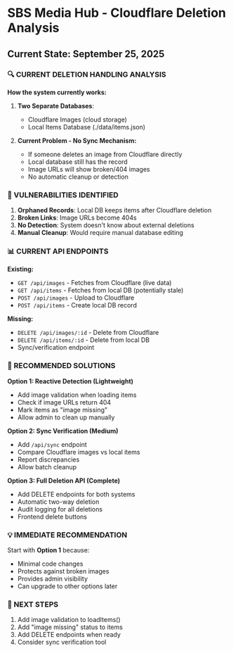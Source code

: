 # SBS Media Hub - Cloudflare Deletion Analysis
## Current State: September 25, 2025

### 🔍 CURRENT DELETION HANDLING ANALYSIS

**How the system currently works:**
1. **Two Separate Databases**: 
   - Cloudflare Images (cloud storage)
   - Local Items Database (./data/items.json)

2. **Current Problem - No Sync Mechanism:**
   - If someone deletes an image from Cloudflare directly
   - Local database still has the record
   - Image URLs will show broken/404 images
   - No automatic cleanup or detection

### 🚨 VULNERABILITIES IDENTIFIED

1. **Orphaned Records**: Local DB keeps items after Cloudflare deletion
2. **Broken Links**: Image URLs become 404s
3. **No Detection**: System doesn't know about external deletions
4. **Manual Cleanup**: Would require manual database editing

### 📊 CURRENT API ENDPOINTS

**Existing:**
- `GET /api/images` - Fetches from Cloudflare (live data)
- `GET /api/items` - Fetches from local DB (potentially stale)
- `POST /api/images` - Upload to Cloudflare
- `POST /api/items` - Create local DB record

**Missing:**
- `DELETE /api/images/:id` - Delete from Cloudflare
- `DELETE /api/items/:id` - Delete from local DB
- Sync/verification endpoint

### 🔧 RECOMMENDED SOLUTIONS

**Option 1: Reactive Detection (Lightweight)**
- Add image validation when loading items
- Check if image URLs return 404
- Mark items as "image missing" 
- Allow admin to clean up manually

**Option 2: Sync Verification (Medium)**
- Add `/api/sync` endpoint
- Compare Cloudflare images vs local items
- Report discrepancies
- Allow batch cleanup

**Option 3: Full Deletion API (Complete)**
- Add DELETE endpoints for both systems
- Automatic two-way deletion
- Audit logging for all deletions
- Frontend delete buttons

### 💡 IMMEDIATE RECOMMENDATION

Start with **Option 1** because:
- Minimal code changes
- Protects against broken images
- Provides admin visibility
- Can upgrade to other options later

### 🎯 NEXT STEPS

1. Add image validation to loadItems()
2. Add "image missing" status to items
3. Add DELETE endpoints when ready
4. Consider sync verification tool